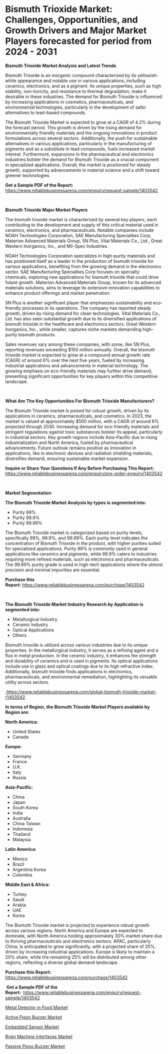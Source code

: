 <p><h1>Bismuth Trioxide Market: Challenges, Opportunities, and Growth Drivers and Major Market Players forecasted for period from 2024 - 2031</h1></p><p><strong>Bismuth Trioxide Market Analysis and Latest Trends</strong></p>
<p><p>Bismuth Trioxide is an inorganic compound characterized by its yellowish-white appearance and notable use in various applications, including ceramics, electronics, and as a pigment. Its unique properties, such as high stability, non-toxicity, and resistance to thermal degradation, make it desirable in these industries. The demand for Bismuth Trioxide is influenced by increasing applications in cosmetics, pharmaceuticals, and environmental technologies, particularly in the development of safer alternatives to lead-based compounds.</p><p>The Bismuth Trioxide Market is expected to grow at a CAGR of 4.2% during the forecast period. This growth is driven by the rising demand for environmentally friendly materials and the ongoing innovations in product formulations across several sectors. Additionally, the push for sustainable alternatives in various applications, particularly in the manufacturing of pigments and as a substitute in lead compounds, fuels increased market interest. Furthermore, expansions in the pharmaceutical and electronics industries bolster the demand for Bismuth Trioxide as a crucial component in specialized applications. Overall, the market is positioned for steady growth, supported by advancements in material science and a shift toward greener technologies.</p></p>
<p><strong>Get a Sample PDF of the Report:&nbsp;</strong> <a href="https://www.reliablebusinessarena.com/enquiry/request-sample/1403542?utm_campaign=1599&utm_medium=2&utm_source=Github&utm_content=ia&utm_term=23102024&utm_id=bismuth-trioxide">https://www.reliablebusinessarena.com/enquiry/request-sample/1403542</a></p>
<p>&nbsp;</p>
<p><strong>Bismuth Trioxide Major Market Players</strong></p>
<p><p>The bismuth trioxide market is characterized by several key players, each contributing to the development and supply of this critical material used in ceramics, electronics, and pharmaceuticals. Notable companies include NOAH Technologies Corporation, SAE Manufacturing Specialties Corp, Materion Advanced Materials Group, 5N Plus, Vital Materials Co., Ltd., Great Western Inorganics, Inc., and Mil-Spec Industries.</p><p>NOAH Technologies Corporation specializes in high-purity materials and has positioned itself as a leader in the production of bismuth trioxide for various applications, benefiting from the growing demand in the electronics sector. SAE Manufacturing Specialties Corp focuses on specialty chemicals, exploring new applications for bismuth trioxide that could drive future growth. Materion Advanced Materials Group, known for its advanced materials solutions, aims to leverage its extensive innovation capabilities to enhance product offerings and market penetration.</p><p>5N Plus is another significant player that emphasizes sustainability and eco-friendly processes in its operations. The company has reported steady growth, driven by rising demand for clean technologies. Vital Materials Co., Ltd. has also seen substantial growth due to its diversified applications of bismuth trioxide in the healthcare and electronics sectors. Great Western Inorganics, Inc., while smaller, captures niche markets demanding high-purity bismuth products.</p><p>Sales revenues vary among these companies, with some, like 5N Plus, reporting revenues exceeding $100 million annually. Overall, the bismuth trioxide market is expected to grow at a compound annual growth rate (CAGR) of around 6% over the next five years, fueled by increasing industrial applications and advancements in material technology. The growing emphasis on eco-friendly materials may further drive demand, presenting significant opportunities for key players within this competitive landscape.</p></p>
<p>&nbsp;</p>
<p><strong>What Are The Key Opportunities For Bismuth Trioxide Manufacturers?</strong></p>
<p><p>The Bismuth Trioxide market is poised for robust growth, driven by its applications in ceramics, pharmaceuticals, and cosmetics. In 2023, the market is valued at approximately $500 million, with a CAGR of around 6% projected through 2030. Increasing demand for eco-friendly materials and stringent regulations against toxic substances bolster its appeal, particularly in industrial sectors. Key growth regions include Asia-Pacific due to rising industrialization and North America, fueled by pharmaceutical advancements. Future outlook remains positive as innovation in applications, like in electronic devices and radiation shielding materials, diversifies demand, ensuring sustainable market expansion.</p></p>
<p><strong>Inquire or Share Your Questions If Any Before Purchasing This Report:</strong> <a href="https://www.reliablebusinessarena.com/enquiry/pre-order-enquiry/1403542?utm_campaign=1599&utm_medium=2&utm_source=Github&utm_content=ia&utm_term=23102024&utm_id=bismuth-trioxide">https://www.reliablebusinessarena.com/enquiry/pre-order-enquiry/1403542</a></p>
<p>&nbsp;</p>
<p><strong>Market Segmentation</strong></p>
<p><strong>The Bismuth Trioxide Market Analysis by types is segmented into:</strong></p>
<p><ul><li>Purity 99%</li><li>Purity 99.9%</li><li>Purity 99.99%</li></ul></p>
<p><p>The Bismuth Trioxide market is categorized based on purity levels, specifically 99%, 99.9%, and 99.99%. Each purity level indicates the concentration of Bismuth Trioxide in the product, with higher purities suited for specialized applications. Purity 99% is commonly used in general applications like ceramics and pigments, while 99.9% caters to industries requiring more refined materials, such as electronics and pharmaceuticals. The 99.99% purity grade is used in high-tech applications where the utmost precision and minimal impurities are essential.</p></p>
<p><strong>Purchase this Report:&nbsp;</strong><a href="https://www.reliablebusinessarena.com/purchase/1403542?utm_campaign=1599&utm_medium=2&utm_source=Github&utm_content=ia&utm_term=23102024&utm_id=bismuth-trioxide">https://www.reliablebusinessarena.com/purchase/1403542</a></p>
<p>&nbsp;</p>
<p><strong>The Bismuth Trioxide Market Industry Research by Application is segmented into:</strong></p>
<p><ul><li>Metallurgical Industry</li><li>Ceramic Industry</li><li>Optical Applications</li><li>Others</li></ul></p>
<p><p>Bismuth trioxide is utilized across various industries due to its unique properties. In the metallurgical industry, it serves as a refining agent and a flux in metal production. In the ceramic industry, it enhances the strength and durability of ceramics and is used in pigments. Its optical applications include use in glass and optical coatings due to its high refractive index. Additionally, bismuth trioxide finds applications in electronics, pharmaceuticals, and environmental remediation, highlighting its versatile utility across sectors.</p></p>
<p><a href="https://www.reliablebusinessarena.com/global-bismuth-trioxide-market-r1403542?utm_campaign=1599&utm_medium=2&utm_source=Github&utm_content=ia&utm_term=23102024&utm_id=bismuth-trioxide">&nbsp;https://www.reliablebusinessarena.com/global-bismuth-trioxide-market-r1403542</a></p>
<p><strong>In terms of Region, the Bismuth Trioxide Market Players available by Region are:</strong></p>
<p>
    <p> <strong> North America: </strong>
        <ul>
            <li>United States</li>
            <li>Canada</li>
        </ul>
        </p> 
    <p> <strong> Europe: </strong>
        <ul>
            <li>Germany</li>
            <li>France</li>
            <li>U.K.</li>
            <li>Italy</li>
            <li>Russia</li>
        </ul>
        </p> 
    <p> <strong> Asia-Pacific: </strong>
        <ul>
            <li>China</li>
            <li>Japan</li>
            <li>South Korea</li>
            <li>India</li>
            <li>Australia</li>
            <li>China Taiwan</li>
            <li>Indonesia</li>
            <li>Thailand</li>
            <li>Malaysia</li>
        </ul>
        </p> 
    <p> <strong> Latin America: </strong>
        <ul>
            <li>Mexico</li>
            <li>Brazil</li>
            <li>Argentina Korea</li>
            <li>Colombia</li>
        </ul>
        </p> 
    <p> <strong> Middle East & Africa: </strong>
        <ul>
            <li>Turkey</li>
            <li>Saudi</li>
            <li>Arabia</li>
            <li>UAE</li>
            <li>Korea</li>
        </ul>
    </p>
    </p>
<p><p>The Bismuth Trioxide market is projected to experience robust growth across various regions. North America and Europe are expected to dominate, with North America holding approximately 30% market share due to thriving pharmaceuticals and electronics sectors. APAC, particularly China, is anticipated to grow significantly, with a projected share of 25%, driven by increasing industrial applications. Europe is likely to maintain a 20% share, while the remaining 25% will be distributed among other regions, reflecting a diverse global demand landscape.</p></p>
<p><strong>Purchase this Report: </strong><a href="https://www.reliablebusinessarena.com/purchase/1403542?utm_campaign=1599&utm_medium=2&utm_source=Github&utm_content=ia&utm_term=23102024&utm_id=bismuth-trioxide">https://www.reliablebusinessarena.com/purchase/1403542</a></p>
<p>&nbsp;<strong>Get a Sample PDF of the Report:&nbsp;&nbsp;</strong><a href="https://www.reliablebusinessarena.com/enquiry/request-sample/1403542?utm_campaign=1599&utm_medium=2&utm_source=Github&utm_content=ia&utm_term=23102024&utm_id=bismuth-trioxide">https://www.reliablebusinessarena.com/enquiry/request-sample/1403542</a></p>
<p><strong></strong></p>
<p><p><a href="https://www.linkedin.com/pulse/in-depth-metal-detector-food-market-review-size-share-68cagr-growth-lxuwe?utm_campaign=1599&utm_medium=2&utm_source=Github&utm_content=ia&utm_term=23102024&utm_id=bismuth-trioxide">Metal Detector in Food Market</a></p><p><a href="https://www.linkedin.com/pulse/active-piezo-buzzer-market-trends-detailed-study-its-segmentation-5yqse?utm_campaign=1599&utm_medium=2&utm_source=Github&utm_content=ia&utm_term=23102024&utm_id=bismuth-trioxide">Active Piezo Buzzer Market</a></p><p><a href="https://www.linkedin.com/pulse/embedded-sensor-market-growth-segmentation-regional-analysis-gmfbe?utm_campaign=1599&utm_medium=2&utm_source=Github&utm_content=ia&utm_term=23102024&utm_id=bismuth-trioxide">Embedded Sensor Market</a></p><p><a href="https://www.linkedin.com/pulse/global-brain-machine-interfaces-market-product-types-applications-pgj9e?utm_campaign=1599&utm_medium=2&utm_source=Github&utm_content=ia&utm_term=23102024&utm_id=bismuth-trioxide">Brain Machine Interfaces Market</a></p><p><a href="https://www.linkedin.com/pulse/passive-piezo-buzzer-market-evolution-global-trends-regional-2upbe?utm_campaign=1599&utm_medium=2&utm_source=Github&utm_content=ia&utm_term=23102024&utm_id=bismuth-trioxide">Passive Piezo Buzzer Market</a></p></p>